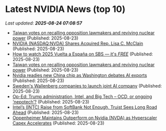 # Latest NVIDIA News (top 10)
_Last updated: **2025-08-24 07:08:57**_

- [Taiwan votes on recalling opposition lawmakers and reviving nuclear power](https://abcnews.go.com/International/wireStory/taiwan-votes-recalling-opposition-lawmakers-reviving-nuclear-power-124911560) (Published: 2025-08-23)
- [NVIDIA (NASDAQ:NVDA) Shares Acquired Rep. Lisa C. McClain](https://www.etfdailynews.com/2025/08/23/nvidia-nasdaqnvda-shares-acquired-rep-lisa-c-mcclain/) (Published: 2025-08-23)
- [How to watch 2025 Vuelta a España on SBS — it's *FREE*](https://www.techradar.com/how-to-watch/cycling/vuelta-a-espana-2025-free) (Published: 2025-08-23)
- [Taiwan votes on recalling opposition lawmakers and reviving nuclear power](https://www.channelnewsasia.com/east-asia/taiwan-election-opposition-lawmakers-nuclear-power-5310511) (Published: 2025-08-23)
- [Nvidia readies new China chip as Washington debates AI exports](https://economictimes.indiatimes.com/tech/artificial-intelligence/nvidia-readies-new-china-chip-as-washington-debates-ai-exports/articleshow/123466478.cms) (Published: 2025-08-23)
- [Sweden's Wallenberg companies to launch joint AI company](https://economictimes.indiatimes.com/tech/technology/swedens-wallenberg-companies-to-launch-joint-ai-company/articleshow/123466442.cms) (Published: 2025-08-23)
- [Op-Ed: Trump administration, Intel, and Big Tech – OCD, or ongoing ‘nepotech’?](https://www.digitaljournal.com/business/op-ed-trump-administration-intel-and-big-tech-ocd-or-ongoing-nepotech/article) (Published: 2025-08-23)
- [Intel’s (INTC) Raise from SoftBank Not Enough, Truist Sees Long Road Ahead](https://finance.yahoo.com/news/intel-intc-raise-softbank-not-043839698.html) (Published: 2025-08-23)
- [Oppenheimer Maintains Outperform on Nvidia (NVDA) as Hyperscaler Capex Accelerates](https://finance.yahoo.com/news/oppenheimer-maintains-outperform-nvidia-nvda-043834274.html) (Published: 2025-08-23)
